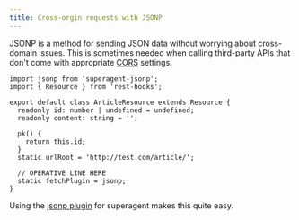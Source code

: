 ```yaml
---
title: Cross-orgin requests with JSONP
---
```


JSONP is a method for sending JSON data without worrying about cross-domain issues. This
is sometimes needed when calling third-party APIs that don't come with appropriate
[CORS](https://developer.mozilla.org/en-US/docs/Web/HTTP/CORS) settings.

```tsx
import jsonp from 'superagent-jsonp';
import { Resource } from 'rest-hooks';

export default class ArticleResource extends Resource {
  readonly id: number | undefined = undefined;
  readonly content: string = '';

  pk() {
    return this.id;
  }
  static urlRoot = 'http://test.com/article/';

  // OPERATIVE LINE HERE
  static fetchPlugin = jsonp;
}
```

Using the [jsonp plugin](https://www.npmjs.com/package/superagent-jsonp) for superagent makes this quite easy.
